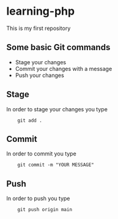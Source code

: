 # learning-php
This is my first repository 


## Some basic Git commands

* Stage your changes 
* Commit your changes with a message
* Push your changes

## Stage
In order to stage your changes you type 

        git add .

## Commit
In order to commit you type 

        git commit -m "YOUR MESSAGE"

## Push
In order to push you type

        git push origin main
